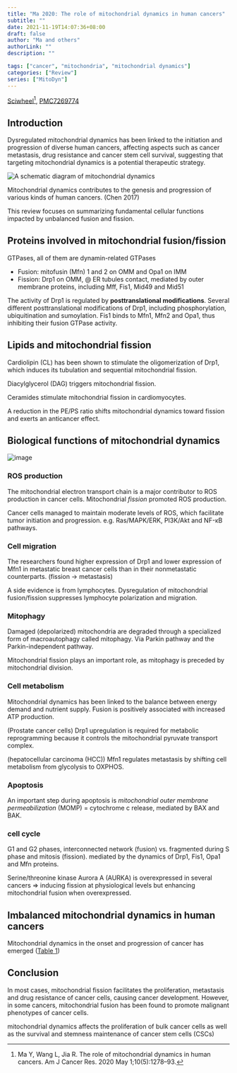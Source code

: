 ```yaml
---
title: "Ma 2020: The role of mitochondrial dynamics in human cancers"
subtitle: ""
date: 2021-11-19T14:07:36+08:00
draft: false
author: "Ma and others"
authorLink: ""
description: ""

tags: ["cancer", "mitochondria", "mitochondrial dynamics"]
categories: ["Review"]
series: ["MitoDyn"]
---
```


[Sciwheel](https://sciwheel.com/work/#/items/10168294)[^Ma2020], [PMC7269774](https://www.ncbi.nlm.nih.gov/pmc/articles/PMC7269774/)

<!--more-->

## Introduction

Dysregulated mitochondrial dynamics has been linked to the initiation and progression of diverse human cancers, affecting aspects such as cancer metastasis, drug resistance and cancer stem cell survival, suggesting that targeting mitochondrial dynamics is a potential therapeutic strategy.

![](https://user-images.githubusercontent.com/40054455/142573947-0b07a970-0d8b-4a36-9fb8-c9ab07e05259.png "A schematic diagram of mitochondrial dynamics")

Mitochondrial dynamics contributes to the genesis and progression of various kinds of human cancers. (Chen 2017)

This review focuses on summarizing fundamental cellular functions impacted by unbalanced fusion and fission.

## Proteins involved in mitochondrial fusion/fission

GTPases, all of them are dynamin-related GTPases

- Fusion: mitofusin (Mfn) 1 and 2 on OMM and Opa1 on IMM
- Fission: Drp1 on OMM, @ ER tubules contact, mediated by outer membrane proteins, including Mff, Fis1, Mid49 and Mid51

The activity of Drp1 is regulated by **posttranslational modifications**. Several different posttranslational modifications of Drp1, including phosphorylation, ubiquitination and sumoylation. Fis1 binds to Mfn1, Mfn2 and Opa1, thus inhibiting their fusion GTPase activity.

## Lipids and mitochondrial fission

Cardiolipin (CL) has been shown to stimulate the oligomerization of Drp1, which induces its tubulation and sequential mitochondrial fission.

Diacylglycerol (DAG) triggers mitochondrial fission.

Ceramides stimulate mitochondrial fission in cardiomyocytes.

A reduction in the PE/PS ratio shifts mitochondrial dynamics toward fission and exerts an anticancer effect.

## Biological functions of mitochondrial dynamics

![image](https://user-images.githubusercontent.com/40054455/142575121-3c2149a1-b645-4a4f-87df-4a18ccbb57b8.png "Cellular physiological activities affected by mitochondrial dynamics")

### ROS production

The mitochondrial electron transport chain is a major contributor to ROS production in cancer cells. Mitochondrial *fission* promoted ROS production.

Cancer cells managed to maintain moderate levels of ROS, which facilitate tumor initiation and progression. e.g. Ras/MAPK/ERK, PI3K/Akt and NF-κB pathways.

### Cell migration

The researchers found higher expression of Drp1 and lower expression of Mfn1 in metastatic breast cancer cells than in their nonmetastatic counterparts. (fission -> metastasis)

A side evidence is from lymphocytes. Dysregulation of mitochondrial fusion/fission suppresses lymphocyte polarization and migration.

### Mitophagy

Damaged (depolarized) mitochondria are degraded through a specialized form of macroautophagy called mitophagy. Via Parkin pathway and the Parkin-independent pathway.

Mitochondrial fission plays an important role, as mitophagy is preceded by mitochondrial division.

### Cell metabolism

Mitochondrial dynamics has been linked to the balance between energy demand and nutrient supply. Fusion is positively associated with increased ATP production.

(Prostate cancer cells) Drp1 upregulation is required for metabolic reprogramming because it controls the mitochondrial pyruvate transport complex.

(hepatocellular carcinoma (HCC)) Mfn1 regulates metastasis by shifting cell metabolism from glycolysis to OXPHOS.

### Apoptosis

An important step during apoptosis is *mitochondrial outer membrane permeabilization* (MOMP) = cytochrome c release, mediated by BAX and BAK.

### cell cycle

G1 and G2 phases, interconnected network (fusion) vs. fragmented during S phase and mitosis (fission). mediated by the dynamics of  Drp1, Fis1, Opa1 and Mfn proteins.

Serine/threonine kinase Aurora A (AURKA) is overexpressed in several cancers => inducing fission at physiological levels but enhancing mitochondrial fusion when overexpressed.

## Imbalanced mitochondrial dynamics in human cancers

Mitochondrial dynamics in the onset and progression of cancer has emerged ([Table 1](https://www.ncbi.nlm.nih.gov/pmc/articles/PMC7269774/table/tbl01/))

##  Conclusion

In most cases, mitochondrial fission facilitates the proliferation, metastasis and drug resistance of cancer cells, causing cancer development. However, in some cancers, mitochondrial fusion has been found to promote malignant phenotypes of cancer cells.

mitochondrial dynamics affects the proliferation of bulk cancer cells as well as the survival and stemness maintenance of cancer stem cells (CSCs)


[^Ma2020]: Ma Y, Wang L, Jia R. The role of mitochondrial dynamics in human cancers. Am J Cancer Res. 2020 May 1;10(5):1278–93.
